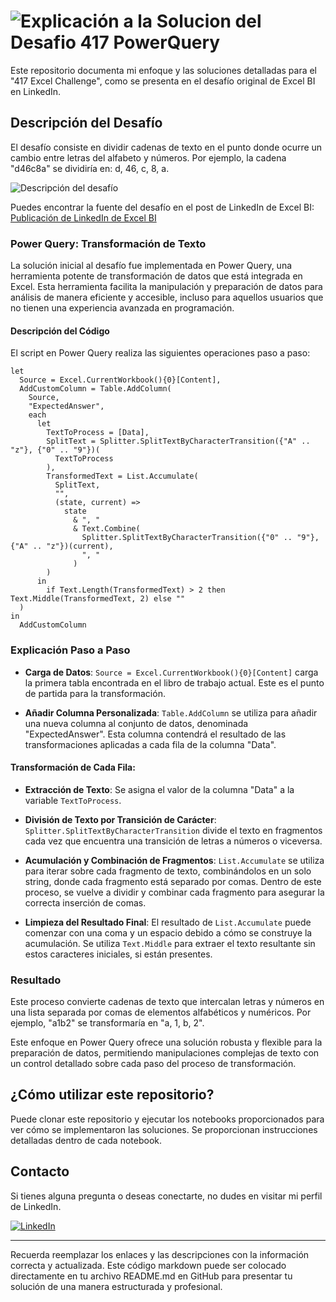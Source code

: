 # ![Explicación a la Solucion del Desafio 417 PowerQuery](https://github.com/cristobalsalcedo90/BI_Challenges/tree/main/417_EXCEL_CHALLENGE)

Este repositorio documenta mi enfoque y las soluciones detalladas para el "417 Excel Challenge", como se presenta en el desafío original de Excel BI en LinkedIn.

## Descripción del Desafío

El desafío consiste en dividir cadenas de texto en el punto donde ocurre un cambio entre letras del alfabeto y números. Por ejemplo, la cadena "d46c8a" se dividiría en: d, 46, c, 8, a.

![Descripción del desafío](https://github.com/cristobalsalcedo90/BI_Challenges/blob/61070f6a6771e49ae4d3a438343f95909798dfbb/417_EXCEL_CHALLENGE/ExcelBI.png)

Puedes encontrar la fuente del desafío en el post de LinkedIn de Excel BI: [Publicación de LinkedIn de Excel BI](https://www.linkedin.com/posts/excelbi_excel-challenge-problem-activity-7176427310550573056-u5IQ?utm_source=share&utm_medium=member_desktop)

### Power Query: Transformación de Texto

La solución inicial al desafío fue implementada en Power Query, una herramienta potente de transformación de datos que está integrada en Excel. Esta herramienta facilita la manipulación y preparación de datos para análisis de manera eficiente y accesible, incluso para aquellos usuarios que no tienen una experiencia avanzada en programación.


#### Descripción del Código

El script en Power Query realiza las siguientes operaciones paso a paso:

```powerquery
let
  Source = Excel.CurrentWorkbook(){0}[Content], 
  AddCustomColumn = Table.AddColumn(
    Source, 
    "ExpectedAnswer", 
    each 
      let
        TextToProcess = [Data], 
        SplitText = Splitter.SplitTextByCharacterTransition({"A" .. "z"}, {"0" .. "9"})(
          TextToProcess
        ), 
        TransformedText = List.Accumulate(
          SplitText, 
          "", 
          (state, current) =>
            state
              & ", "
              & Text.Combine(
                Splitter.SplitTextByCharacterTransition({"0" .. "9"}, {"A" .. "z"})(current), 
                ", "
              )
        )
      in
        if Text.Length(TransformedText) > 2 then Text.Middle(TransformedText, 2) else ""
  )
in
  AddCustomColumn
```

### Explicación Paso a Paso

- **Carga de Datos**: `Source = Excel.CurrentWorkbook(){0}[Content]` carga la primera tabla encontrada en el libro de trabajo actual. Este es el punto de partida para la transformación.

- **Añadir Columna Personalizada**: `Table.AddColumn` se utiliza para añadir una nueva columna al conjunto de datos, denominada "ExpectedAnswer". Esta columna contendrá el resultado de las transformaciones aplicadas a cada fila de la columna "Data".

#### Transformación de Cada Fila:

  - **Extracción de Texto**: Se asigna el valor de la columna "Data" a la variable `TextToProcess`.
  
  - **División de Texto por Transición de Carácter**: `Splitter.SplitTextByCharacterTransition` divide el texto en fragmentos cada vez que encuentra una transición de letras a números o viceversa.
  
  - **Acumulación y Combinación de Fragmentos**: `List.Accumulate` se utiliza para iterar sobre cada fragmento de texto, combinándolos en un solo string, donde cada fragmento está separado por comas. Dentro de este proceso, se vuelve a dividir y combinar cada fragmento para asegurar la correcta inserción de comas.

- **Limpieza del Resultado Final**: El resultado de `List.Accumulate` puede comenzar con una coma y un espacio debido a cómo se construye la acumulación. Se utiliza `Text.Middle` para extraer el texto resultante sin estos caracteres iniciales, si están presentes.

### Resultado

Este proceso convierte cadenas de texto que intercalan letras y números en una lista separada por comas de elementos alfabéticos y numéricos. Por ejemplo, "a1b2" se transformaría en "a, 1, b, 2".

Este enfoque en Power Query ofrece una solución robusta y flexible para la preparación de datos, permitiendo manipulaciones complejas de texto con un control detallado sobre cada paso del proceso de transformación.



## ¿Cómo utilizar este repositorio?

Puede clonar este repositorio y ejecutar los notebooks proporcionados para ver cómo se implementaron las soluciones. Se proporcionan instrucciones detalladas dentro de cada notebook.

## Contacto

Si tienes alguna pregunta o deseas conectarte, no dudes en visitar mi perfil de LinkedIn.

[![LinkedIn](https://img.shields.io/badge/LinkedIn-Cristobal%20Salcedo-blue)](https://www.linkedin.com/in/cristobal-salcedo)

---

Recuerda reemplazar los enlaces y las descripciones con la información correcta y actualizada. Este código markdown puede ser colocado directamente en tu archivo README.md en GitHub para presentar tu solución de una manera estructurada y profesional.